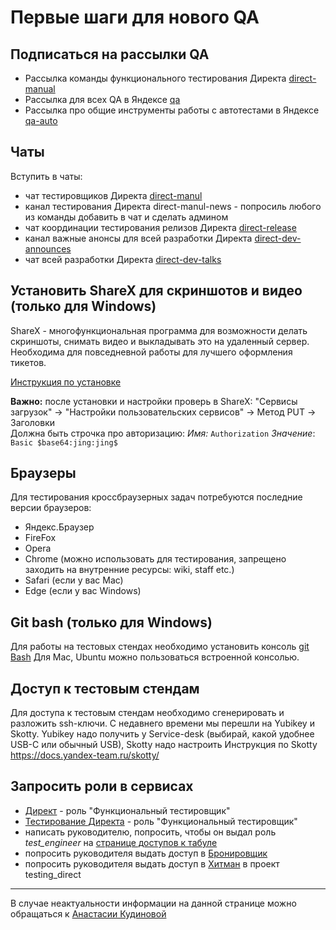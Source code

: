 # Первые шаги для нового QA

## Подписаться на рассылки QA

* Рассылка команды функционального тестирования Директа [direct-manual](https://ml.yandex-team.ru/lists/direct-manual/)
* Рассылка для всех QA в Яндексе [qa](https://ml.yandex-team.ru/lists/qa/)
* Рассылка про общие инструменты работы с автотестами в Яндексе [qa-auto](https://ml.yandex-team.ru/lists/qa-auto/)

## Чаты

Вступить в чаты:

- чат тестировщиков Директа [direct-manul](https://t.me/joinchat/AkTErAwf7NdW9Ev4J12exg)
- канал тестирования Директа direct-manul-news - попросиль любого из команды добавить в чат и сделать админом
- чат координации тестирования релизов Директа [direct-release](../../../reference/chats.md#direct-release)
- канал важные анонсы для всей разработки Директа [direct-dev-announces](https://t.me/joinchat/AAAAAEdsh-Tn69GPfKNvmw)
- чат всей разработки Директа [direct-dev-talks](https://t.me/joinchat/BV5nDD4xzjnRu3ImGsemxw)


## Установить ShareX для скриншотов и видео (только для Windows)

ShareX - многофункциональная программа для возможности делать скриншоты, снимать видео и выкладывать это на удаленный
сервер. Необходима для повседневной работы для лучшего оформления тикетов.

[Инструкция по установке](https://wiki.yandex-team.ru/users/dubrsky/nastrojjka-sharex)

**Важно:** после установки и настройки проверь в ShareX: "Сервисы загрузок" -> "Настройки пользовательских сервисов" ->
Метод PUT -> Заголовки <br>
Должна быть строчка про авторизацию:
*Имя:* `Authorization`
*Значение*: `Basic $base64:jing:jing$`

## Браузеры

Для тестирования кроссбраузерных задач потребуются последние версии браузеров:

- Яндекс.Браузер
- FireFox
- Opera
- Chrome (можно использовать для тестирования, запрещено заходить на внутренние ресурсы: wiki, staff etc.)
- Safari (если у вас Mac)
- Edge (если у вас Windows)

## Git bash (только для Windows)

Для работы на тестовых стендах необходимо установить консоль [git Bash](https://gitforwindows.org/ )
Для Mac, Ubuntu можно пользоваться встроенной консолью.

## Доступ к тестовым стендам

Для доступа к тестовым стендам необходимо сгенерировать и разложить ssh-ключи. С недавнего времени мы перешли на Yubikey и Skotty. Yubikey надо получить у Service-desk (выбирай, какой удобнее USB-C или обычный USB), Skotty надо настроить
Инструкция по Skotty https://docs.yandex-team.ru/skotty/

## Запросить роли в сервисах

- [Директ](https://nda.ya.ru/t/FFtumtq146eSAU) - роль "Функциональный тестировщик"
- [Тестирование Директа](https://nda.ya.ru/t/PMij0BIs46eSRT)  - роль "Функциональный тестировщик"
- написать руководителю, попросить, чтобы он выдал роль *test_engineer*
  на [странице доступов к табуле](https://direct-dev.yandex-team.ru/rights/)
- попросить руководителя выдать доступ в [Бронировщик](https://booking.yandex-team.ru/)
- попросить руководителя выдать доступ в [Хитман](https://hitman.yandex-team.ru/) в проект testing_direct

---

В случае неактуальности информации на данной странице можно обращаться
к [Анастасии Кудиновой](https://staff.yandex-team.ru/iddqdinova)
